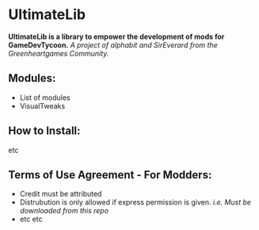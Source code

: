 
UltimateLib
=============================
**UltimateLib is a library to empower the development of mods for GameDevTycoon.**
*A project of alphabit and SirEverard from the Greenheartgames Community.*


Modules:
--------------
- List of modules
- VisualTweaks




How to Install:
--------------
etc


Terms of Use Agreement - For Modders:
--------------

- Credit must be attributed 
- Distrubution is only allowed if express permission is given. *i.e. Must be downloaded from this repo*
- etc etc
